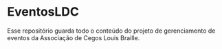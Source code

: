 # EventosLDC

Esse repositório guarda todo o conteúdo do projeto de gerenciamento de eventos da Associação de Cegos Louis Braille.

